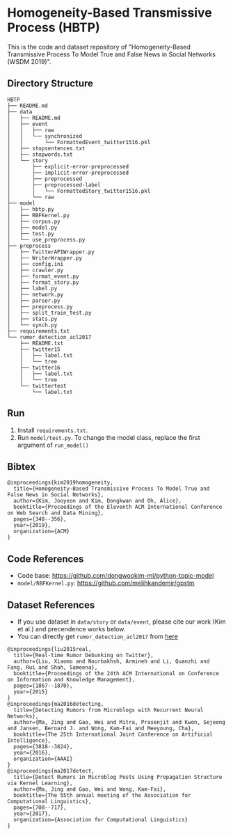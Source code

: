 # Homogeneity-Based Transmissive Process (HBTP)

This is the code and dataset repository of "Homogeneity-Based Transmissive Process To Model True and False News in Social Networks (WSDM 2019)".

## Directory Structure
```
HBTP
├── README.md
├── data
│   ├── README.md
│   ├── event
│   │   ├── raw
│   │   └── synchronized
│   │       └── FormattedEvent_twitter1516.pkl
│   ├── stopsentences.txt
│   ├── stopwords.txt
│   └── story
│       ├── explicit-error-preprocessed
│       ├── implicit-error-preprocessed
│       ├── preprocessed
│       ├── preprocessed-label
│       │   └── FormattedStory_twitter1516.pkl
│       └── raw
├── model
│   ├── hbtp.py
│   ├── RBFKernel.py
│   ├── corpus.py
│   ├── model.py
│   ├── test.py
│   └── use_preprocess.py
├── preprocess
│   ├── TwitterAPIWrapper.py
│   ├── WriterWrapper.py
│   ├── config.ini
│   ├── crawler.py
│   ├── format_event.py
│   ├── format_story.py
│   ├── label.py
│   ├── network.py
│   ├── parser.py
│   ├── preprocess.py
│   ├── split_train_test.py
│   ├── stats.py
│   └── synch.py
├── requirements.txt
└── rumor_detection_acl2017
    ├── README.txt
    ├── twitter15
    │   ├── label.txt
    │   └── tree
    ├── twitter16
    │   ├── label.txt
    │   └── tree
    └── twittertest
        └── label.txt
```

## Run
1. Install `requirements.txt`.
2. Run `model/test.py`. To change the model class, replace the first argument of `run_model()`

## Bibtex
```
@inproceedings{kim2019homogeneity,
  title={Homogeneity-Based Transmissive Process To Model True and False News in Social Networks},
  author={Kim, Jooyeon and Kim, Dongkwan and Oh, Alice},
  booktitle={Proceedings of the Eleventh ACM International Conference on Web Search and Data Mining},
  pages={348--356},
  year={2019},
  organization={ACM}
}
```

## Code References
- Code base: https://github.com/dongwookim-ml/python-topic-model
- `model/RBFKernel.py`: https://github.com/melihkandemir/gpstm

## Dataset References
- If you use dataset in `data/story` or `data/event`, please cite our work (Kim et al.) and precendence works below.
- You can directly get `rumor_detection_acl2017` from [here](https://github.com/majingCUHK/Rumor_RvNN)

```
@inproceedings{liu2015real,
  title={Real-time Rumor Debunking on Twitter},
  author={Liu, Xiaomo and Nourbakhsh, Armineh and Li, Quanzhi and Fang, Rui and Shah, Sameena},
  booktitle={Proceedings of the 24th ACM International on Conference on Information and Knowledge Management},
  pages={1867--1870},
  year={2015}
}
@inproceedings{ma2016detecting,
  title={Detecting Rumors from Microblogs with Recurrent Neural Networks},
  author={Ma, Jing and Gao, Wei and Mitra, Prasenjit and Kwon, Sejeong and Jansen, Bernard J. and Wong, Kam-Fai and Meeyoung, Cha},
  booktitle={The 25th International Joint Conference on Artificial Intelligence},
  pages={3818--3824},
  year={2016},
  organization={AAAI}
}
@inproceedings{ma2017detect,
  title={Detect Rumors in Microblog Posts Using Propagation Structure via Kernel Learning},
  author={Ma, Jing and Gao, Wei and Wong, Kam-Fai},
  booktitle={The 55th annual meeting of the Association for Computational Linguistics},
  pages={708--717},
  year={2017},
  organization={Association for Computational Linguistics}
}
```
